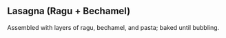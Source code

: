 ## Lasagna (Ragu + Bechamel)

Assembled with layers of ragu, bechamel, and pasta; baked until bubbling.

